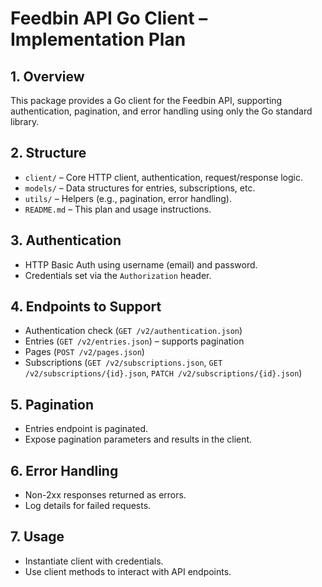 # Feedbin API Go Client – Implementation Plan

## 1. Overview

This package provides a Go client for the Feedbin API, supporting authentication, pagination, and error handling using only the Go standard library.

## 2. Structure

- `client/` – Core HTTP client, authentication, request/response logic.
- `models/` – Data structures for entries, subscriptions, etc.
- `utils/` – Helpers (e.g., pagination, error handling).
- `README.md` – This plan and usage instructions.

## 3. Authentication

- HTTP Basic Auth using username (email) and password.
- Credentials set via the `Authorization` header.

## 4. Endpoints to Support

- Authentication check (`GET /v2/authentication.json`)
- Entries (`GET /v2/entries.json`) – supports pagination
- Pages (`POST /v2/pages.json`)
- Subscriptions (`GET /v2/subscriptions.json`, `GET /v2/subscriptions/{id}.json`, `PATCH /v2/subscriptions/{id}.json`)

## 5. Pagination

- Entries endpoint is paginated.
- Expose pagination parameters and results in the client.

## 6. Error Handling

- Non-2xx responses returned as errors.
- Log details for failed requests.

## 7. Usage

- Instantiate client with credentials.
- Use client methods to interact with API endpoints.
